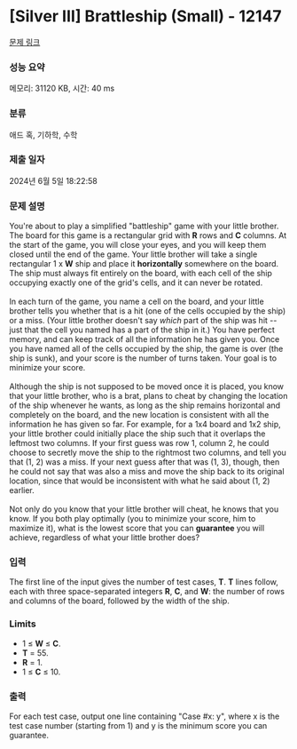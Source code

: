 # [Silver III] Brattleship (Small) - 12147 

[문제 링크](https://www.acmicpc.net/problem/12147) 

### 성능 요약

메모리: 31120 KB, 시간: 40 ms

### 분류

애드 혹, 기하학, 수학

### 제출 일자

2024년 6월 5일 18:22:58

### 문제 설명

<p>You're about to play a simplified "battleship" game with your little brother. The board for this game is a rectangular grid with <strong>R</strong> rows and <strong>C</strong> columns. At the start of the game, you will close your eyes, and you will keep them closed until the end of the game. Your little brother will take a single rectangular 1 x <strong>W</strong> ship and place it <strong>horizontally</strong> somewhere on the board. The ship must always fit entirely on the board, with each cell of the ship occupying exactly one of the grid's cells, and it can never be rotated.<br>
<br>
In each turn of the game, you name a cell on the board, and your little brother tells you whether that is a hit (one of the cells occupied by the ship) or a miss. (Your little brother doesn't say <em>which</em> part of the ship was hit -- just that the cell you named has a part of the ship in it.) You have perfect memory, and can keep track of all the information he has given you. Once you have named all of the cells occupied by the ship, the game is over (the ship is sunk), and your score is the number of turns taken. Your goal is to minimize your score.<br>
<br>
Although the ship is not supposed to be moved once it is placed, you know that your little brother, who is a brat, plans to cheat by changing the location of the ship whenever he wants, as long as the ship remains horizontal and completely on the board, and the new location is consistent with all the information he has given so far. For example, for a 1x4 board and 1x2 ship, your little brother could initially place the ship such that it overlaps the leftmost two columns. If your first guess was row 1, column 2, he could choose to secretly move the ship to the rightmost two columns, and tell you that (1, 2) was a miss. If your next guess after that was (1, 3), though, then he could not say that was also a miss and move the ship back to its original location, since that would be inconsistent with what he said about (1, 2) earlier.<br>
<br>
Not only do you know that your little brother will cheat, he knows that you know. If you both play optimally (you to minimize your score, him to maximize it), what is the lowest score that you can <strong>guarantee</strong> you will achieve, regardless of what your little brother does?</p>

### 입력 

 <p>The first line of the input gives the number of test cases, <strong>T</strong>. <strong>T</strong> lines follow, each with three space-separated integers <strong>R</strong>, <strong>C</strong>, and <strong>W</strong>: the number of rows and columns of the board, followed by the width of the ship.</p>

<h3>Limits</h3>

<ul>
	<li>1 ≤ <strong>W</strong> ≤ <strong>C</strong>.</li>
	<li><strong>T</strong> = 55.</li>
	<li><strong>R</strong> = 1.</li>
	<li>1 ≤ <strong>C</strong> ≤ 10.</li>
</ul>

### 출력 

 <p>For each test case, output one line containing "Case #x: y", where x is the test case number (starting from 1) and y is the minimum score you can guarantee.</p>

